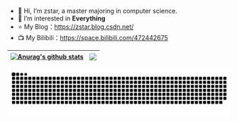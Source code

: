 
- 👋 Hi, I’m zstar, a master majoring in computer science.
- 👀 I’m interested in **Everything**
- :star: My Blog：https://zstar.blog.csdn.net/
- :tv: My Bilibili：https://space.bilibili.com/472442675



| <a href="https://github.com/zstar1003"><img align="center" src="https://github-readme-stats.vercel.app/api?username=zstar1003&show_icons=true&include_all_commits=true&theme=buefy&hide_border=true" alt="Anurag's github stats" /></a> | <a href="https://github.com/zstar1003"><img align="center" src="https://github-readme-stats.vercel.app/api/top-langs/?username=personqianduixue&layout=compact&theme=buefy&hide_border=true" /></a>  |
| ------------------------------------------------------------ | ------------------------------------------------------------ |

<picture>
  <source media="(prefers-color-scheme: dark)" srcset="https://raw.githubusercontent.com/zstar1003/zstar1003/output/github-contribution-grid-snake-dark.svg">
  <source media="(prefers-color-scheme: light)" srcset="https://raw.githubusercontent.com/zstar1003/zstar1003/output/github-contribution-grid-snake.svg">
  <img alt="github contribution grid snake animation" src="https://raw.githubusercontent.com/zstar1003/zstar1003/output/github-contribution-grid-snake.svg">
</picture>
